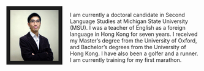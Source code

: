 ---
---

<link rel="stylesheet" href="styles.css" type="text/css">

<img src="images/Bronson_Hui.jpg" style="width:25%; border:10px solid; margin-right: 20px" align="left">

I am currently a doctoral candidate in Second Language Studies at Michigan State University (MSU). I was a teacher of English as a foreign language in Hong Kong for seven years. I received my Master’s degree from the University of Oxford, and Bachelor’s degrees from the University of Hong Kong. I have also been a golfer and a runner. I am currently training for my first marathon. 